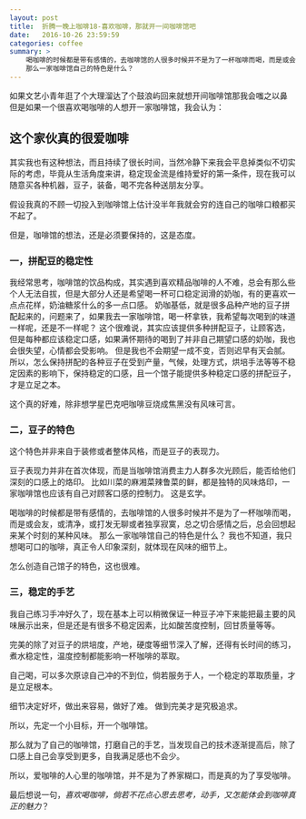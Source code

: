 ```yaml
---
layout: post
title:  折腾一晚上咖啡18-喜欢咖啡，那就开一间咖啡馆吧
date:   2016-10-26 23:59:59
categories: coffee
summary: >
    喝咖啡的时候都是带有感情的，去咖啡馆的人很多时候并不是为了一杯咖啡而喝，而是或会友，或清净，或打发无聊或者独享寂寞，总之切合感情之后，总会回想起来某个时刻的某种风味。
    那么一家咖啡馆自己的特色是什么？
---
```

如果文艺小青年逛了个大理溜达了个鼓浪屿回来就想开间咖啡馆那我会嗤之以鼻
但是如果一个很喜欢喝咖啡的人想开一家咖啡馆，我会认为：

## 这个家伙真的很爱咖啡

其实我也有这种想法，而且持续了很长时间，当然冷静下来我会平息掉类似不切实际的考虑，毕竟从生活角度来讲，稳定现金流是维持爱好的第一条件，现在我可以随意买各种机器，豆子，装备，喝不完各种送朋友分享。

假设我真的不顾一切投入到咖啡馆上估计没半年我就会穷的连自己的咖啡口粮都买不起了。

但是，咖啡馆的想法，还是必须要保持的，这是态度。

### 一，拼配豆的稳定性

我经常思考，咖啡馆的饮品构成，其实遇到喜欢精品咖啡的人不难，总会有那么些个人无法自拔，但是大部分人还是希望喝一杯可口稳定润滑的奶咖，有的更喜欢一点点花样，奶油糖浆什么的多一点口感。
奶咖基低，就是很多品种产地的豆子拼配起来的，问题来了，如果我去一家咖啡馆，喝一杯拿铁，我希望每次喝到的味道一样呢，还是不一样呢？
这个很难说，其实应该提供多种拼配豆子，让顾客选，但是每种都应该稳定口感，如果满怀期待的喝到了并非自己期望口感的奶咖，我也会很失望，心情都会受影响。
但是我也不会期望一成不变，否则迟早有天会腻。
所以，怎么保持拼配的各种豆子在受到产量，气候，处理方式，烘培手法等等不稳定因素的影响下，保持稳定的口感，且一个馆子能提供多种稳定口感的拼配豆子，才是立足之本。

这个真的好难，除非想学星巴克吧咖啡豆烧成焦黑没有风味可言。

### 二，豆子的特色

这个特色并非来自于装修或者整体风格，而是豆子的表现力。

豆子表现力并非在首次体现，而是当咖啡馆消费主力人群多次光顾后，能否给他们深刻的口感上的烙印。
比如川菜的麻湘菜辣鲁菜的鲜，都是独特的风味烙印，一家咖啡馆也应该有自己对顾客口感的控制力。
这是玄学。

喝咖啡的时候都是带有感情的，去咖啡馆的人很多时候并不是为了一杯咖啡而喝，而是或会友，或清净，或打发无聊或者独享寂寞，总之切合感情之后，总会回想起来某个时刻的某种风味。
那么一家咖啡馆自己的特色是什么？
我也不知道，我只想喝可口的咖啡，真正令人印象深刻，就体现在风味的细节上。

怎么创造自己馆子的特色，这也很难。

### 三，稳定的手艺

我自己练习手冲好久了，现在基本上可以稍微保证一种豆子冲下来能把最主要的风味展示出来，但是还是有很多不稳定因素，比如酸苦度控制，回甘质量等等。

完美的除了对豆子的烘培度，产地，硬度等细节深入了解，还得有长时间的练习，煮水稳定性，温度控制都能影响一杯咖啡的萃取。

自己喝，可以多次原谅自己冲的不到位，倘若服务于人，一个稳定的萃取质量，才是立足根本。

细节决定好坏，做出来容易，做好了难。
做到完美才是究极追求。

所以，先定一个小目标，开一个咖啡馆。

那么就为了自己的咖啡馆，打磨自己的手艺，当发现自己的技术逐渐提高后，除了口感上自己会享受到更多，自我满足感也不会少。

所以，爱咖啡的人心里的咖啡馆，并不是为了养家糊口，而是真的为了享受咖啡。

最后想说一句，*喜欢喝咖啡，倘若不花点心思去思考，动手，又怎能体会到咖啡真正的魅力*？





























